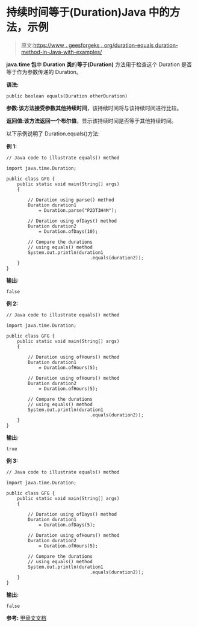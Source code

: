# 持续时间等于(Duration)Java 中的方法，示例

> 原文:[https://www . geesforgeks . org/duration-equals duration-method-in-Java-with-examples/](https://www.geeksforgeeks.org/duration-equalsduration-method-in-java-with-examples/)

**java.time 包**中 **Duration 类**的**等于(Duration)** 方法用于检查这个 Duration 是否等于作为参数传递的 Duration。

**语法:**

```
public boolean equals(Duration otherDuration)

```

**参数:**该方法接受参数**其他持续时间**，该持续时间将与该持续时间进行比较。

**返回值:**该方法返回一个**布尔值**，显示该持续时间是否等于其他持续时间。

以下示例说明了 Duration.equals()方法:

**例 1:**

```
// Java code to illustrate equals() method

import java.time.Duration;

public class GFG {
    public static void main(String[] args)
    {

        // Duration using parse() method
        Duration duration1
            = Duration.parse("P2DT3H4M");

        // Duration using ofDays() method
        Duration duration2
            = Duration.ofDays(10);

        // Compare the durations
        // using equals() method
        System.out.println(duration1
                               .equals(duration2));
    }
}
```

**输出:**

```
false

```

**例 2:**

```
// Java code to illustrate equals() method

import java.time.Duration;

public class GFG {
    public static void main(String[] args)
    {

        // Duration using ofHours() method
        Duration duration1
            = Duration.ofHours(5);

        // Duration using ofHours() method
        Duration duration2
            = Duration.ofHours(5);

        // Compare the durations
        // using equals() method
        System.out.println(duration1
                               .equals(duration2));
    }
}
```

**输出:**

```
true

```

**例 3:**

```
// Java code to illustrate equals() method

import java.time.Duration;

public class GFG {
    public static void main(String[] args)
    {

        // Duration using ofDays() method
        Duration duration1
            = Duration.ofDays(5);

        // Duration using ofHours() method
        Duration duration2
            = Duration.ofHours(5);

        // Compare the durations
        // using equals() method
        System.out.println(duration1
                               .equals(duration2));
    }
}
```

**输出:**

```
false

```

**参考:** [甲骨文文档](https://docs.oracle.com/javase/9/docs/api/java/time/Duration.html#equals-java.lang.Object-)